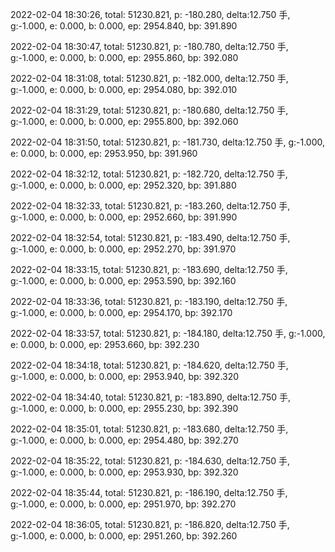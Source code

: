 2022-02-04 18:30:26, total: 51230.821, p: -180.280, delta:12.750 手, g:-1.000, e: 0.000, b: 0.000, ep: 2954.840, bp: 391.890

2022-02-04 18:30:47, total: 51230.821, p: -180.780, delta:12.750 手, g:-1.000, e: 0.000, b: 0.000, ep: 2955.860, bp: 392.080

2022-02-04 18:31:08, total: 51230.821, p: -182.000, delta:12.750 手, g:-1.000, e: 0.000, b: 0.000, ep: 2954.080, bp: 392.010

2022-02-04 18:31:29, total: 51230.821, p: -180.680, delta:12.750 手, g:-1.000, e: 0.000, b: 0.000, ep: 2955.800, bp: 392.060

2022-02-04 18:31:50, total: 51230.821, p: -181.730, delta:12.750 手, g:-1.000, e: 0.000, b: 0.000, ep: 2953.950, bp: 391.960

2022-02-04 18:32:12, total: 51230.821, p: -182.720, delta:12.750 手, g:-1.000, e: 0.000, b: 0.000, ep: 2952.320, bp: 391.880

2022-02-04 18:32:33, total: 51230.821, p: -183.260, delta:12.750 手, g:-1.000, e: 0.000, b: 0.000, ep: 2952.660, bp: 391.990

2022-02-04 18:32:54, total: 51230.821, p: -183.490, delta:12.750 手, g:-1.000, e: 0.000, b: 0.000, ep: 2952.270, bp: 391.970

2022-02-04 18:33:15, total: 51230.821, p: -183.690, delta:12.750 手, g:-1.000, e: 0.000, b: 0.000, ep: 2953.590, bp: 392.160

2022-02-04 18:33:36, total: 51230.821, p: -183.190, delta:12.750 手, g:-1.000, e: 0.000, b: 0.000, ep: 2954.170, bp: 392.170

2022-02-04 18:33:57, total: 51230.821, p: -184.180, delta:12.750 手, g:-1.000, e: 0.000, b: 0.000, ep: 2953.660, bp: 392.230

2022-02-04 18:34:18, total: 51230.821, p: -184.620, delta:12.750 手, g:-1.000, e: 0.000, b: 0.000, ep: 2953.940, bp: 392.320

2022-02-04 18:34:40, total: 51230.821, p: -183.890, delta:12.750 手, g:-1.000, e: 0.000, b: 0.000, ep: 2955.230, bp: 392.390

2022-02-04 18:35:01, total: 51230.821, p: -183.680, delta:12.750 手, g:-1.000, e: 0.000, b: 0.000, ep: 2954.480, bp: 392.270

2022-02-04 18:35:22, total: 51230.821, p: -184.630, delta:12.750 手, g:-1.000, e: 0.000, b: 0.000, ep: 2953.930, bp: 392.320

2022-02-04 18:35:44, total: 51230.821, p: -186.190, delta:12.750 手, g:-1.000, e: 0.000, b: 0.000, ep: 2951.970, bp: 392.270

2022-02-04 18:36:05, total: 51230.821, p: -186.820, delta:12.750 手, g:-1.000, e: 0.000, b: 0.000, ep: 2951.260, bp: 392.260